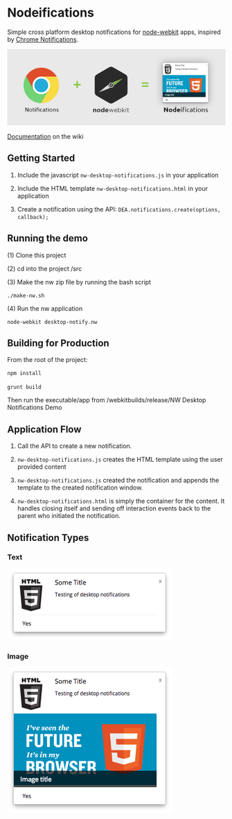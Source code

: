 # Nodeifications

Simple cross platform desktop notifications for [node-webkit](https://github.com/rogerwang/node-webkit) apps, inspired by [Chrome Notifications](https://developer.chrome.com/apps/notifications).

![Nodeifications Intro Banner](doc/images/nodeifications-wide.jpg)


[Documentation](https://github.com/pbojinov/nw-desktop-notifications/wiki/Getting-Started) on the wiki

## Getting Started

1. Include the javascript `nw-desktop-notifications.js` in your application

2. Include the HTML template `nw-desktop-notifications.html` in your application

3. Create a notification using the API: `DEA.notifications.create(options, callback);`

## Running the demo

(1) Clone this project

(2) cd into the project /src

(3) Make the nw zip file by running the bash script

	./make-nw.sh

(4) Run the nw application

	node-webkit desktop-notify.nw

## Building for Production

From the root of the project:

	npm install

	grunt build

Then run the executable/app from /webkitbuilds/release/NW Desktop Notifications Demo

## Application Flow

1. Call the API to create a new notification.

2. `nw-desktop-notifications.js` creates the HTML template using the user provided content

3. `nw-desktop-notifications.js` created the notification and appends the template to the created notification window.

4. `nw-desktop-notifications.html` is simply the container for the content. It handles closing itself and sending off interaction events back to the parent who initiated the notification.


## Notification Types

### Text

![Text Notification](doc/images/text_notification.png)

### Image

![Image Notification](doc/images/image_notification.png)
